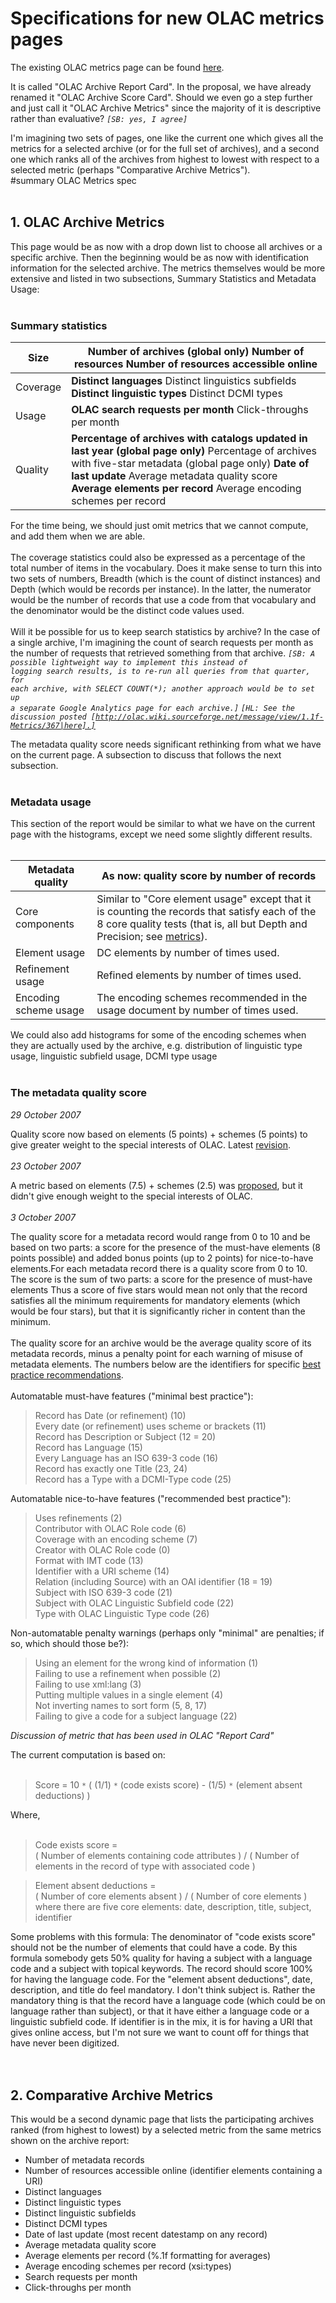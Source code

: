 # Specifications for new OLAC metrics pages #

The existing OLAC metrics page can be found [here](http://www.language-archives.org/tools/reports/archiveReportCard.php).

It is called "OLAC Archive Report Card". In the proposal, we have already renamed it "OLAC Archive Score Card". Should we even go a step further and just call it "OLAC Archive Metrics" since the majority of it is descriptive rather than evaluative? _`[SB: yes, I agree]`_<br>

I'm imagining two sets of pages, one like the current one which gives all the metrics for a selected archive (or for the full set of archives), and a second one which ranks all of the archives from highest to lowest with respect to a selected metric (perhaps "Comparative Archive Metrics").<br>
#summary OLAC Metrics spec<br>
<br>
<h2>1. OLAC Archive Metrics</h2>

This page would be as now with a drop down list to choose all archives or a specific archive. Then the beginning would be as now with identification information for the selected archive. The metrics themselves would be more extensive and listed in two subsections, Summary Statistics and Metadata Usage:<br>
<br>
<h3>Summary statistics</h3>
<table><thead><th> Size </th><th> <b>Number of archives (global only)</b> Number of resources <b>Number of resources accessible online</b></th></thead><tbody>
<tr><td> Coverage </td><td> <b>Distinct languages</b> Distinct linguistics subfields <b>Distinct linguistic types</b> Distinct DCMI types </td></tr>
<tr><td> Usage </td><td> <b>OLAC search requests per month</b> Click-throughs per month </td></tr>
<tr><td> Quality </td><td> <b>Percentage of archives with catalogs updated in last year (global page only)</b> Percentage of archives with five-star metadata (global page only) <b>Date of last update</b> Average metadata quality score <b>Average elements per record</b> Average encoding schemes per record </td></tr></tbody></table>

For the time being, we should just omit metrics that we cannot compute, and add them when we are able.<br>
<br>
The coverage statistics could also be expressed as a percentage of the total number of items in the vocabulary. Does it make sense to turn this into two sets of numbers, Breadth (which is the count of distinct instances) and Depth (which would be records per instance). In the latter, the numerator would be the number of records that use a code from that vocabulary and the denominator would be the distinct code values used.<br>
<br>
Will it be possible for us to keep search statistics by archive? In the case of a single archive, I'm imagining the count of search requests per month as the number of requests that retrieved something from that archive. <i><code>[SB: A possible lightweight way to implement this instead of logging search results, is to re-run all queries from that quarter, for each archive, with SELECT COUNT(*); another approach would be to set up a separate Google Analytics page for each archive.]</code></i> <i><code>[HL: See the discussion posted [http://olac.wiki.sourceforge.net/message/view/1.1f-Metrics/367|here].]</code></i><br>

The metadata quality score needs significant rethinking from what we have on the current page. A subsection to discuss that follows the next subsection.<br>
<br>
<h3>Metadata usage</h3>

This section of the report would be similar to what we have on the current page with the histograms, except we need some slightly different results.<br>
<br>
<table><thead><th> Metadata quality </th><th> As now: quality score by number of records </th></thead><tbody>
<tr><td> Core components </td><td> Similar to "Core element usage" except that it is counting the records that satisfy each of the 8 core quality tests (that is, all but Depth and Precision; see <a href='http://olac.googlecode.com/svn/web/NOTE/metrics.html'>metrics</a>). </td></tr>
<tr><td> Element usage </td><td> DC elements by number of times used. </td></tr>
<tr><td> Refinement usage </td><td> Refined elements by number of times used. </td></tr>
<tr><td> Encoding scheme usage </td><td> The encoding schemes recommended in the usage document by number of times used. </td></tr></tbody></table>

We could also add histograms for some of the encoding schemes when they are actually used by the archive, e.g. distribution of linguistic type usage, linguistic subfield usage, DCMI type usage<br>
<br>
<h3>The metadata quality score</h3>

<i>29 October 2007</i><br>

Quality score now based on elements (5 points) + schemes (5 points) to give greater weight to the special interests of OLAC. Latest <a href='http://olac.googlecode.com/svn/web/NOTE/metrics.html#The%20quality%20score'>revision</a>.<br>
<br>
<i>23 October 2007</i><br>

A metric based on elements (7.5) + schemes (2.5) was <a href='http://olac.svn.sourceforge.net/viewvc/*checkout*/olac/web/NOTE/metrics.html?revision=276'>proposed</a>, but it didn't give enough weight to the special interests of OLAC.<br>
<br>
<i>3 October 2007</i><br>

The quality score for a metadata record would range from 0 to 10 and be based on two parts: a score for the presence of the must-have elements (8 points possible) and added bonus points (up to 2 points) for nice-to-have elements.For each metadata record there is a quality score from 0 to 10. The score is the sum of two parts: a score for the presence of must-have elements Thus a score of five stars would mean not only that the record satisfies all the minimum requirements for mandatory elements (which would be four stars), but that it is significantly richer in content than the minimum.<br>
<br>
The quality score for an archive would be the average quality score of its metadata records, minus a penalty point for each warning of misuse of metadata elements. The numbers below are the identifiers for specific <a href='http://olac.svn.sourceforge.net/viewvc/*checkout*/olac/web/REC/bpr.html?revision=258'>best practice recommendations</a>.<br>
<br>
Automatable must-have features ("minimal best practice"):<br>
<blockquote>Record has Date (or refinement) (10)<br>
Every date (or refinement) uses scheme or brackets (11)<br>
Record has Description or Subject (12 = 20)<br>
Record has Language (15)<br>
Every Language has an ISO 639-3 code (16)<br>
Record has exactly one Title (23, 24)<br>
Record has a Type with a DCMI-Type code (25)<br></blockquote>

Automatable nice-to-have features ("recommended best practice"):<br>
<blockquote>Uses refinements (2)<br>
Contributor with OLAC Role code (6)<br>
Coverage with an encoding scheme (7)<br>
Creator with OLAC Role code (0)<br>
Format with IMT code (13)<br>
Identifier with a URI scheme (14)<br>
Relation (including Source) with an OAI identifier (18 = 19)<br>
Subject with ISO 639-3 code (21)<br>
Subject with OLAC Linguistic Subfield code (22)<br>
Type with OLAC Linguistic Type code (26)<br></blockquote>

Non-automatable penalty warnings (perhaps only "minimal" are penalties; if so, which should those be?):<br>
<blockquote>Using an element for the wrong kind of information (1)<br>
Failing to use a refinement when possible (2)<br>
Failing to use xml:lang (3)<br>
Putting multiple values in a single element (4)<br>
Not inverting names to sort form (5, 8, 17)<br>
Failing to give a code for a subject language (22)<br></blockquote>

<i>Discussion of metric that has been used in OLAC "Report Card"</i><br>

The current computation is based on:<br>
<br>
<blockquote>Score = 10 <code>*</code> ( (1/1) <code>*</code> (code exists score) - (1/5) <code>*</code> (element absent deductions) )<br></blockquote>

Where,<br>
<br>
<blockquote>Code exists score =<br>
( Number of elements containing code attributes ) / ( Number of elements in the record of type with associated code )<br></blockquote>

<blockquote>Element absent deductions =<br>
( Number of core elements absent ) / ( Number of core elements )<br>
where there are five core elements: date, description, title, subject, identifier<br></blockquote>

Some problems with this formula: The denominator of "code exists score" should not be the number of elements that could have a code. By this formula somebody gets 50% quality for having a subject with a language code and a subject with topical keywords. The record should score 100% for having the language code. For the "element absent deductions", date, description, and title do feel mandatory. I don't think subject is. Rather the mandatory thing is that the record have a language code (which could be on language rather than subject), or that it have either a language code or a linguistic subfield code. If identifier is in the mix, it is for having a URI that gives online access, but I'm not sure we want to count off for things that have never been digitized.<br>
<br>
<br>
<h2>2. Comparative Archive Metrics</h2>

This would be a second dynamic page that lists the participating archives ranked (from highest to lowest) by a selected metric from the same metrics shown on the archive report:<br>
<ul><li>Number of metadata records<br>
</li><li>Number of resources accessible online (identifier elements containing a URI)<br>
</li><li>Distinct languages<br>
</li><li>Distinct linguistic types<br>
</li><li>Distinct linguistic subfields<br>
</li><li>Distinct DCMI types<br>
</li><li>Date of last update (most recent datestamp on any record)<br>
</li><li>Average metadata quality score<br>
</li><li>Average elements per record (%.1f formatting for averages)<br>
</li><li>Average encoding schemes per record (xsi:types)<br>
</li><li>Search requests per month<br>
</li><li>Click-throughs per month